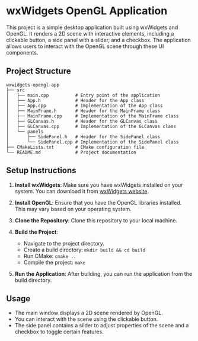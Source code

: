 # wxWidgets OpenGL Application

This project is a simple desktop application built using wxWidgets and OpenGL. It renders a 2D scene with interactive elements, including a clickable button, a side panel with a slider, and a checkbox. The application allows users to interact with the OpenGL scene through these UI components.

## Project Structure

```
wxwidgets-opengl-app
├── src
│   ├── main.cpp          # Entry point of the application
│   ├── App.h             # Header for the App class
│   ├── App.cpp           # Implementation of the App class
│   ├── MainFrame.h       # Header for the MainFrame class
│   ├── MainFrame.cpp     # Implementation of the MainFrame class
│   ├── GLCanvas.h        # Header for the GLCanvas class
│   ├── GLCanvas.cpp      # Implementation of the GLCanvas class
│   └── panels
│       ├── SidePanel.h   # Header for the SidePanel class
│       └── SidePanel.cpp # Implementation of the SidePanel class
├── CMakeLists.txt        # CMake configuration file
└── README.md             # Project documentation
```

## Setup Instructions

1. **Install wxWidgets**: Make sure you have wxWidgets installed on your system. You can download it from [wxWidgets website](https://www.wxwidgets.org/downloads/).

2. **Install OpenGL**: Ensure that you have the OpenGL libraries installed. This may vary based on your operating system.

3. **Clone the Repository**: Clone this repository to your local machine.

4. **Build the Project**:
   - Navigate to the project directory.
   - Create a build directory: `mkdir build && cd build`
   - Run CMake: `cmake ..`
   - Compile the project: `make`

5. **Run the Application**: After building, you can run the application from the build directory.

## Usage

- The main window displays a 2D scene rendered by OpenGL.
- You can interact with the scene using the clickable button.
- The side panel contains a slider to adjust properties of the scene and a checkbox to toggle certain features.

